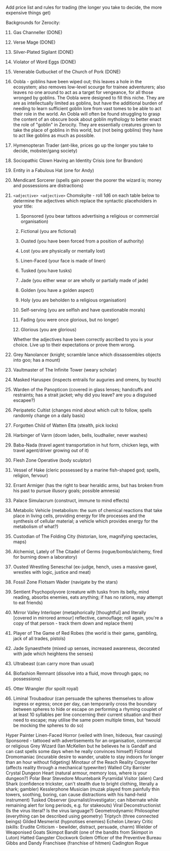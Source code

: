 Add price list and rules for trading (the longer you take to decide, the more expensive things get)

Backgrounds for Zerocity:

11. Gas Channeller (DONE)
12. Verse Mage (DONE)
13. Silver-Plated Sigilant (DONE)
14. Violator of Word Eggs (DONE)
15. Venerable Gutbucket of the Church of Pork (DONE)
16. Oobla - goblins have been wiped out; this leaves a hole in the ecosystem; also removes low-level scourge for trainee adventurers; also leaves no one around to act as a target for vengeance, for all those wronged by goblins. The Oobla were designed to fill this niche. They are are as intellectually limited as goblins, but have the additional burden of needing to learn sufficient goblin lore from vast tomes to be able to act their role in the world. An Oobla will often be found struggling to grasp the content of an obscure book about goblin mythology to better enact the role of "goblin" in Zerocity. They are essentially creatures grown to take the place of goblins in this world, but (not being goblins) they have to act like goblins as much as possible.
21. Hymenopteran Trader (ant-like, prices go up the longer you take to decide, mobster/gang society)
22. Sociopathic Clown Having an Identity Crisis (one for Brandon)
23. Entity in a Fabulous Hat (one for Andy)
24. Mendicant Sorcerer (spells gain power the poorer the wizard is; money and possessions are distractions)
25. `<adjective> <adjective>` Chomskyite - roll 1d6 on each table below to determine the adjectives which replace the syntactic placeholders in your title:

    1. Sponsored (you bear tattoos advertising a religious or commercial organisation)
    2. Fictional (you are fictional)
    3. Ousted (you have been forced from a position of authority)
    4. Lost (you are physically or mentally lost)
    5. Linen-Faced (your face is made of linen)
    6. Tusked (you have tusks)

    1. Jade (you either wear or are wholly or partially made of jade)
    2. Golden (you have a golden aspect)
    3. Holy (you are beholden to a religious organisation)
    4. Self-serving (you are selfish and have questionable morals)
    5. Fading (you were once glorious, but no longer)
    6. Glorious (you are glorious)

    Whether the adjectives have been correctly ascribed to you is your choice. Live up to their expectations or prove them wrong.

26. Grey Nanolancer (knight; scramble lance which dissassembles objects into goo; has a mount)
31. Vaultmaster of The Infinite Tower (weary scholar)
32. Masked Haruspex (inspects entrails for auguries and omens, by touch)
33. Warden of the Panopticon (covered in glass lenses; handcuffs and restraints; has a strait jacket; why did you leave? are you a disguised escapee?)
34. Peripatetic Cultist (changes mind about which cult to follow, spells randomly change on a daily basis)
35. Forgotten Child of Watten Etta (stealth, pick locks)
36. Harbinger of Varm (doom laden, bells, loudhailer, never washes)
41. Baba-Nada (travel agent transportation in hut form, chicken legs, with travel agent/driver growing out of it)
42. Flesh Zone Operative (body sculptor)
43. Vessel of Hake (cleric possessed by a marine fish-shaped god; spells, religion, fervour)
44. Errant Armiger (has the right to bear heraldic arms, but has broken from his past to pursue illusory goals; possible amnesia)
45. Palace Simulacrum (construct, immune to mind effects)
46. Metabolic Vehicle (metabolism: the sum of chemical reactions that take place in living cells, providing energy for life processes and the synthesis of cellular material; a vehicle which provides energy for the metabolism of what?)
51. Custodian of The Folding City (historian, lore, magnifying spectacles, maps)
52. Alchemist, Lately of The Citadel of Germs (rogue/bombs/alchemy, fired for burning down a laboratory)
53. Ousted Wrestling Seneschal (ex-judge, hench, uses a massive gavel, wrestles with logic, justice and meat)
54. Fossil Zone Flotsam Wader (navigate by the stars)
55. Sentient Psychopolyvore (creature with tusks from its belly, mind reading, absorbs enemies, eats anything; if has no rations, may attempt to eat friends)
56. Mirror Valley Interloper (metaphorically [thoughtful] and literally [covered in mirrored armour] reflective, camouflage; roll again, you're a copy of that person - track them down and replace them)
61. Player of The Game of Red Robes (the world is their game, gambling, jack of all trades, pistols)
62. Jade Synaesthete (mixed up senses, increased awareness, decorated with jade which heightens the senses)
63. Ultrabeast (can carry more than usual)
64. Biofashion Remnant (dissolve into a fluid, move through gaps; no possessions)
65. Otter Wrangler (for spoilt royal)
66. Liminal Troubadour (can persuade the spheres themselves to allow ingress or egress; once per day, can temporarily cross the boundary between spheres to hide or escape on performing a rhyming couplet of at least 10 syllables per line concerning their current situation and their need to escape; may utilise the same poem multiple times, but 'twould be mocking the spheres to do so)



Hyper Painter
Linen-Faced Horror (veiled with linen, hideous, fear causing)
Sponsored - tattooed with advertisements for an organisation, commercial or religious
Grey Wizard (Ian McKellen but he believes he is Gandalf and can cast spells some days when he really convinces himself)
Fictional Dromomaniac (incurable desire to wander, unable to stay indoors for longer than an hour without fidgeting)
Minotaur of the Reach
Reality Copywriter (affects reality through a mechanical typewriter)
Walled City Barrister
Crystal Dungeon Heart (natural armour, memory loss, where is your dungeon?)
Polar Bear Stevedore
Mountebank
Pyramidal Visitor (alien)
Card Shark (confidence trickster, can't stealth due to bright clothing, literally a shark; gambler)
Kesslerphone Musician (muzak played from painfully thin towers, soothing, boring, can cause distractions with his hand-held instrument)
Tusked Observer (journalist/investigator; can hibernate while remaining alert for long periods, e.g. for stakeouts)
Viral Deconstructionist (Is the virus literal? Is the virus language?)
Geometrodynamic Philosopher (everything can be described using geometry)
Triptych (three connected beings)
Gilded Mesmerist (hypnotises enemies)
Echelon
Literary Critic (skills: Erudite Criticism - bewilder, distract, persuade, charm)
Wielder of Weaponised Goats
Skimpot Bandit (one of the bandits from Skimpot in Luton)
Hatted Gangster
Clockwork Golem
Officer of the Preventive Bureau
Gibbs and Dandy Franchisee (franchise of hitmen)
Cadington Rogue



